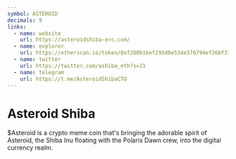 ```yaml
---
symbol: ASTEROID
decimals: 9
links:
  - name: website
    url: https://asteroidshiba-erc.com/
  - name: explorer
    url: https://etherscan.io/token/0xf280b16ef293d8e534e370794ef26bf312694126
  - name: twitter
    url: https://twitter.com/ashiba_eth?s=21
  - name: telegram
    url: https://t.me/AsteroidShibaCTO
---
```


# Asteroid Shiba

$Asteroid is a crypto meme coin that's bringing the adorable spirit of Asteroid, the Shiba Inu floating with the Polaris Dawn crew, into the digital currency realm.
